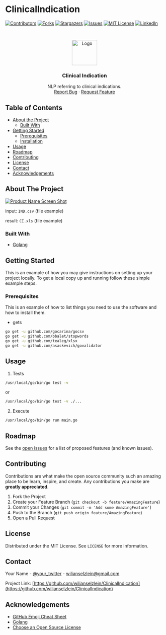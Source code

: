# ClinicalIndication


<!--
*** Thanks for checking out this README Template. If you have a suggestion that would
*** make this better, please fork the repo and create a pull request or simply open
*** an issue with the tag "enhancement".
*** Thanks again! Now go create something AMAZING! :D
-->


<!-- PROJECT SHIELDS -->
<!--
*** I'm using markdown "reference style" links for readability.
*** Reference links are enclosed in brackets [ ] instead of parentheses ( ).
*** See the bottom of this document for the declaration of the reference variables
*** for contributors-url, forks-url, etc. This is an optional, concise syntax you may use.
*** https://www.markdownguide.org/basic-syntax/#reference-style-links
-->
[![Contributors][contributors-shield]][contributors-url]
[![Forks][forks-shield]][forks-url]
[![Stargazers][stars-shield]][stars-url]
[![Issues][issues-shield]][issues-url]
[![MIT License][license-shield]][license-url]
[![LinkedIn][linkedin-shield]][linkedin-url]



<!-- PROJECT LOGO -->
<br />
<p align="center">
  <a href="https://github.com/wilianselzlein">
    <img src="https://raw.githubusercontent.com/wilianselzlein/Best-README-Template/master/images/logo.png" alt="Logo" width="80" height="80">
  </a>

  <h3 align="center">Clinical Indication</h3>

  <p align="center">
    NLP referring to clinical indications.
    <br />
    <a href="https://github.com/wilianselzlein/ClinicalIndication/issues">Report Bug</a>
    ·
    <a href="https://github.com/othneildrew/ClinicalIndication/issues">Request Feature</a>
  </p>
</p>



<!-- TABLE OF CONTENTS -->
## Table of Contents

* [About the Project](#about-the-project)
  * [Built With](#built-with)
* [Getting Started](#getting-started)
  * [Prerequisites](#prerequisites)
  * [Installation](#installation)
* [Usage](#usage)
* [Roadmap](#roadmap)
* [Contributing](#contributing)
* [License](#license)
* [Contact](#contact)
* [Acknowledgements](#acknowledgements)



<!-- ABOUT THE PROJECT -->
## About The Project

[![Product Name Screen Shot][product-screenshot]](https://github.com/wilianselzlein/ClinicalIndication)

input:  `IND.csv` (file example)

result:  `CI.xls` (file example)

### Built With


* [Golang](https://golang.org)



<!-- GETTING STARTED -->
## Getting Started

This is an example of how you may give instructions on setting up your project locally.
To get a local copy up and running follow these simple example steps.

### Prerequisites

This is an example of how to list things you need to use the software and how to install them.
* gets
```sh
go get -u github.com/gocarina/gocsv
go get -u github.com/bbalet/stopwords
go get -u github.com/tealeg/xlsx
go get -u github.com/asaskevich/govalidator
```


<!-- USAGE EXAMPLES -->
## Usage


1. Tests

```sh
/usr/local/go/bin/go test -v
```
or 

```sh
/usr/local/go/bin/go test -v ./...
```

2. Execute

```sh
/usr/local/go/bin/go run main.go
```


<!-- ROADMAP -->
## Roadmap

See the [open issues](https://github.com/wilianselzlein/ClinicalIndication/issues) for a list of proposed features (and known issues).



<!-- CONTRIBUTING -->
## Contributing

Contributions are what make the open source community such an amazing place to be learn, inspire, and create. Any contributions you make are **greatly appreciated**.

1. Fork the Project
2. Create your Feature Branch (`git checkout -b feature/AmazingFeature`)
3. Commit your Changes (`git commit -m 'Add some AmazingFeature'`)
4. Push to the Branch (`git push origin feature/AmazingFeature`)
5. Open a Pull Request



<!-- LICENSE -->
## License

Distributed under the MIT License. See `LICENSE` for more information.



<!-- CONTACT -->
## Contact

Your Name - [@your_twitter](https://twitter.com/flonopx) - wilianselzlein@gmail.com

Project Link: [https://github.com/wilianselzlein/ClinicalIndication](https://github.com/wilianselzlein/ClinicalIndication)



<!-- ACKNOWLEDGEMENTS -->
## Acknowledgements
* [GitHub Emoji Cheat Sheet](https://www.webpagefx.com/tools/emoji-cheat-sheet)
* [Golang](https://golang.org/)
* [Choose an Open Source License](https://choosealicense.com)


<!-- MARKDOWN LINKS & IMAGES -->
<!-- https://www.markdownguide.org/basic-syntax/#reference-style-links -->
[contributors-shield]: https://img.shields.io/github/contributors/othneildrew/Best-README-Template.svg?style=flat-square
[contributors-url]: https://github.com/wilianselzlein/ClinicalIndication/graphs/contributors
[forks-shield]: https://img.shields.io/github/forks/othneildrew/Best-README-Template.svg?style=flat-square
[forks-url]: https://github.com/wilianselzlein/ClinicalIndication/network/members
[stars-shield]: https://img.shields.io/github/stars/othneildrew/Best-README-Template.svg?style=flat-square
[stars-url]: https://github.com/wilianselzlein/ClinicalIndication/stargazers
[issues-shield]: https://img.shields.io/github/issues/othneildrew/Best-README-Template.svg?style=flat-square
[issues-url]: https://github.com/wilianselzlein/ClinicalIndication/issues
[license-shield]: https://img.shields.io/github/license/othneildrew/Best-README-Template.svg?style=flat-square
[license-url]: https://github.com/wilianselzlein/ClinicalIndication/blob/master/LICENSE.txt
[linkedin-shield]: https://img.shields.io/badge/-LinkedIn-black.svg?style=flat-square&logo=linkedin&colorB=555
[linkedin-url]: https://linkedin.com/in/othneildrew
[product-screenshot]: https://raw.githubusercontent.com/wilianselzlein/Best-README-Template/master/images/screenshot.png

